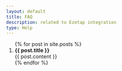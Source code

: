 ```yaml
---
layout: default
title: FAQ
description: related to Ezetap integration
type: Help
---
```


<ol>
  {% for post in site.posts %}
    <li>
			<b>{{ post.title }}</b>
			<div class="post-content">
			{{ post.content }}
    </li>
  {% endfor %}
</ol>